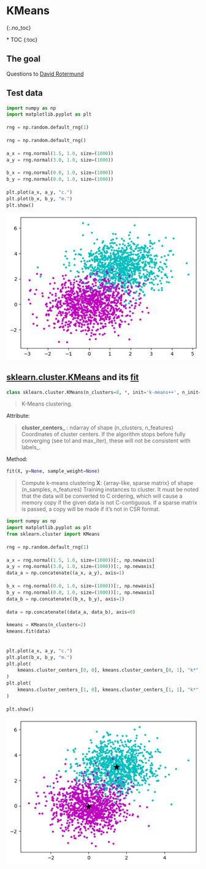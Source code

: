 # KMeans
{:.no_toc}

<nav markdown="1" class="toc-class">
* TOC
{:toc}
</nav>

## The goal


Questions to [David Rotermund](mailto:davrot@uni-bremen.de)

## Test data

```python
import numpy as np
import matplotlib.pyplot as plt

rng = np.random.default_rng(1)

rng = np.random.default_rng()

a_x = rng.normal(1.5, 1.0, size=(1000))
a_y = rng.normal(3.0, 1.0, size=(1000))

b_x = rng.normal(0.0, 1.0, size=(1000))
b_y = rng.normal(0.0, 1.0, size=(1000))

plt.plot(a_x, a_y, "c.")
plt.plot(b_x, b_y, "m.")
plt.show()
```
![image0](image0.png)

## [sklearn.cluster.KMeans](https://scikit-learn.org/stable/modules/generated/sklearn.cluster.KMeans.html) and its [fit](https://scikit-learn.org/stable/modules/generated/sklearn.cluster.KMeans.html#sklearn.cluster.KMeans.fit)

```python
class sklearn.cluster.KMeans(n_clusters=8, *, init='k-means++', n_init='warn', max_iter=300, tol=0.0001, verbose=0, random_state=None, copy_x=True, algorithm='lloyd')
```

> K-Means clustering.


Attribute:
> **cluster_centers_** : ndarray of shape (n_clusters, n_features)
>    Coordinates of cluster centers. If the algorithm stops before fully converging (see tol and max_iter), these will not be consistent with labels_.

Method: 
```python
fit(X, y=None, sample_weight=None)
```

> Compute k-means clustering
>   **X**: {array-like, sparse matrix} of shape (n_samples, n_features)
>    Training instances to cluster. It must be noted that the data will be converted to C ordering, which will cause a memory copy if the given data is not C-contiguous. If a sparse matrix is passed, a copy will be made if it’s not in CSR format.

```python
import numpy as np
import matplotlib.pyplot as plt
from sklearn.cluster import KMeans

rng = np.random.default_rng(1)

a_x = rng.normal(1.5, 1.0, size=(1000))[:, np.newaxis]
a_y = rng.normal(3.0, 1.0, size=(1000))[:, np.newaxis]
data_a = np.concatenate((a_x, a_y), axis=1)

b_x = rng.normal(0.0, 1.0, size=(1000))[:, np.newaxis]
b_y = rng.normal(0.0, 1.0, size=(1000))[:, np.newaxis]
data_b = np.concatenate((b_x, b_y), axis=1)

data = np.concatenate((data_a, data_b), axis=0)

kmeans = KMeans(n_clusters=2)
kmeans.fit(data)


plt.plot(a_x, a_y, "c.")
plt.plot(b_x, b_y, "m.")
plt.plot(
    kmeans.cluster_centers_[0, 0], kmeans.cluster_centers_[0, 1], "k*", markersize=12
)
plt.plot(
    kmeans.cluster_centers_[1, 0], kmeans.cluster_centers_[1, 1], "k*", markersize=12
)

plt.show()
```

![image1](image1.png)


